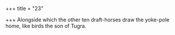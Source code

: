 +++
title = "23"

+++
Alongside which the other ten draft-horses draw the yoke-pole  
home, like birds the son of Tugra.  
